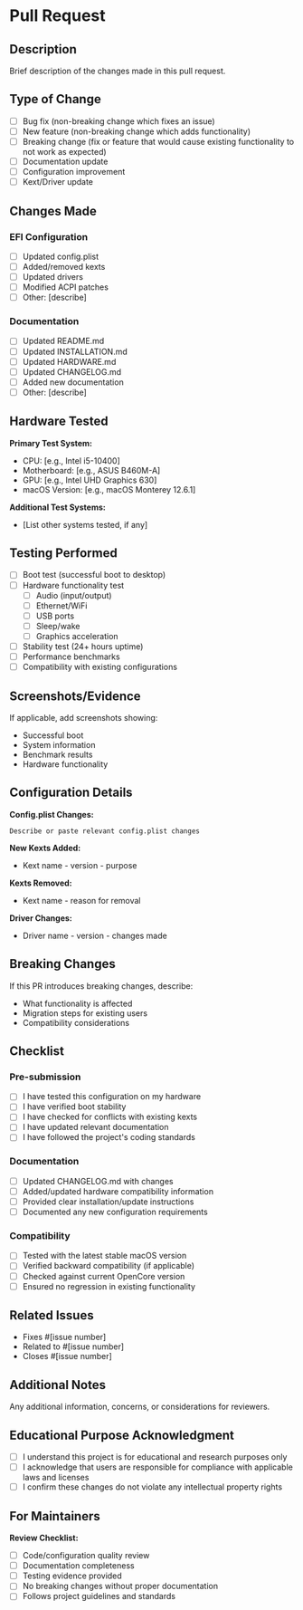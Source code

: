 # Pull Request

## Description
Brief description of the changes made in this pull request.

## Type of Change
- [ ] Bug fix (non-breaking change which fixes an issue)
- [ ] New feature (non-breaking change which adds functionality)
- [ ] Breaking change (fix or feature that would cause existing functionality to not work as expected)
- [ ] Documentation update
- [ ] Configuration improvement
- [ ] Kext/Driver update

## Changes Made
### EFI Configuration
- [ ] Updated config.plist
- [ ] Added/removed kexts
- [ ] Updated drivers
- [ ] Modified ACPI patches
- [ ] Other: [describe]

### Documentation
- [ ] Updated README.md
- [ ] Updated INSTALLATION.md
- [ ] Updated HARDWARE.md
- [ ] Updated CHANGELOG.md
- [ ] Added new documentation
- [ ] Other: [describe]

## Hardware Tested
**Primary Test System:**
- CPU: [e.g., Intel i5-10400]
- Motherboard: [e.g., ASUS B460M-A]
- GPU: [e.g., Intel UHD Graphics 630]
- macOS Version: [e.g., macOS Monterey 12.6.1]

**Additional Test Systems:**
- [List other systems tested, if any]

## Testing Performed
- [ ] Boot test (successful boot to desktop)
- [ ] Hardware functionality test
  - [ ] Audio (input/output)
  - [ ] Ethernet/WiFi
  - [ ] USB ports
  - [ ] Sleep/wake
  - [ ] Graphics acceleration
- [ ] Stability test (24+ hours uptime)
- [ ] Performance benchmarks
- [ ] Compatibility with existing configurations

## Screenshots/Evidence
If applicable, add screenshots showing:
- Successful boot
- System information
- Benchmark results
- Hardware functionality

## Configuration Details
**Config.plist Changes:**
```
Describe or paste relevant config.plist changes
```

**New Kexts Added:**
- Kext name - version - purpose

**Kexts Removed:**
- Kext name - reason for removal

**Driver Changes:**
- Driver name - version - changes made

## Breaking Changes
If this PR introduces breaking changes, describe:
- What functionality is affected
- Migration steps for existing users
- Compatibility considerations

## Checklist
### Pre-submission
- [ ] I have tested this configuration on my hardware
- [ ] I have verified boot stability
- [ ] I have checked for conflicts with existing kexts
- [ ] I have updated relevant documentation
- [ ] I have followed the project's coding standards

### Documentation
- [ ] Updated CHANGELOG.md with changes
- [ ] Added/updated hardware compatibility information
- [ ] Provided clear installation/update instructions
- [ ] Documented any new configuration requirements

### Compatibility
- [ ] Tested with the latest stable macOS version
- [ ] Verified backward compatibility (if applicable)
- [ ] Checked against current OpenCore version
- [ ] Ensured no regression in existing functionality

## Related Issues
- Fixes #[issue number]
- Related to #[issue number]
- Closes #[issue number]

## Additional Notes
Any additional information, concerns, or considerations for reviewers.

## Educational Purpose Acknowledgment
- [ ] I understand this project is for educational and research purposes only
- [ ] I acknowledge that users are responsible for compliance with applicable laws and licenses
- [ ] I confirm these changes do not violate any intellectual property rights

## For Maintainers
**Review Checklist:**
- [ ] Code/configuration quality review
- [ ] Documentation completeness
- [ ] Testing evidence provided
- [ ] No breaking changes without proper documentation
- [ ] Follows project guidelines and standards